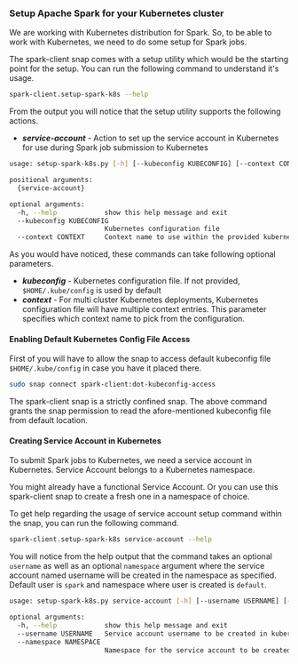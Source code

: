 ### Setup Apache Spark for your Kubernetes cluster
We are working with Kubernetes distribution for Spark. So, to be able to work with Kubernetes, we need to do some setup
for Spark jobs.

The spark-client snap comes with a setup utility which would be the starting point for the setup. You can
run the following command to understand it's usage.
```bash
spark-client.setup-spark-k8s --help
```

From the output you will notice that the setup utility supports the following actions.
* ***service-account*** - Action to set up the service account in Kubernetes for use during Spark job submission to Kubernetes

```bash
usage: setup-spark-k8s.py [-h] [--kubeconfig KUBECONFIG] [--context CONTEXT] {service-account} ...

positional arguments:
  {service-account}

optional arguments:
  -h, --help            show this help message and exit
  --kubeconfig KUBECONFIG
                        Kubernetes configuration file
  --context CONTEXT     Context name to use within the provided kubernetes configuration file
```

As you would have noticed, these commands can take following optional parameters.
* ***kubeconfig*** - Kubernetes configuration file. If not provided, ```$HOME/.kube/config``` is used by default
* ***context*** - For multi cluster Kubernetes deployments, Kubernetes configuration file will have multiple context entries. This parameter specifies which context name to pick from the configuration.

#### Enabling Default Kubernetes Config File Access

First of you will have to allow the snap to access default kubeconfig file ```$HOME/.kube/config``` in case you have it placed there.

```bash
sudo snap connect spark-client:dot-kubeconfig-access
```

The spark-client snap is a strictly confined snap. The above command grants the snap permission to read the afore-mentioned
kubeconfig file from default location.

#### Creating Service Account in Kubernetes
To submit Spark jobs to Kubernetes, we need a service account in Kubernetes. Service Account belongs to a Kubernetes namespace. 

You might already have a functional Service Account. Or you can use this spark-client snap to create a fresh one in a namespace of choice.

To get help regarding the usage of service account setup command within the snap, you can run the following command.

```bash
spark-client.setup-spark-k8s service-account --help
```

You will notice from the help output that the command takes an optional ```username``` as well as an optional ```namespace``` 
argument where the service account named username will be created in the namespace as specified. Default user is ```spark``` and namespace where user is created is ```default```.

```bash
usage: setup-spark-k8s.py service-account [-h] [--username USERNAME] [--namespace NAMESPACE]

optional arguments:
  -h, --help            show this help message and exit
  --username USERNAME   Service account username to be created in kubernetes. Default is spark
  --namespace NAMESPACE
                        Namespace for the service account to be created in kubernetes. Default is default namespace

```
